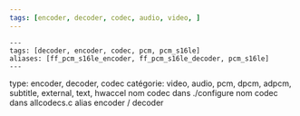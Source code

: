 ```yaml
---
tags: [encoder, decoder, codec, audio, video, ]
---
```


```
---
tags: [decoder, encoder, codec, pcm, pcm_s16le]
aliases: [ff_pcm_s16le_encoder, ff_pcm_s16le_decoder, pcm_s16le]
---
```


type: encoder, decoder, codec
catégorie: video, audio, pcm, dpcm, adpcm, subtitle, external, text, hwaccel
nom codec dans ./configure
nom codec dans allcodecs.c
alias encoder / decoder
